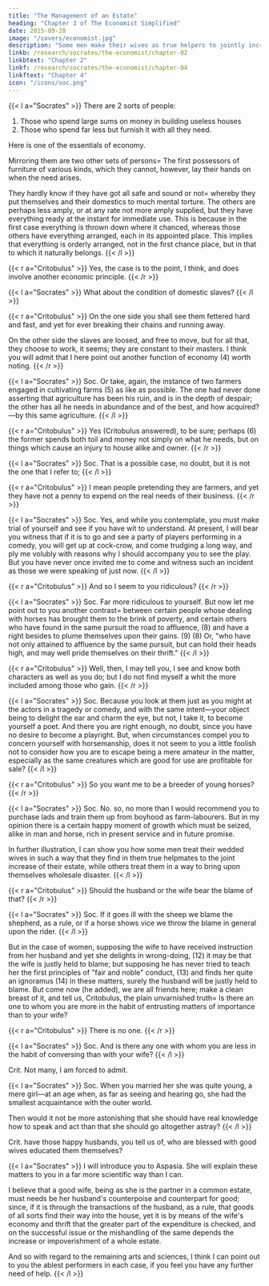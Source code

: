 ```yaml
---
title: "The Management of an Estate"
heading: "Chapter 3 of The Economist Simplified"
date: 2015-09-28
image: "/covers/economist.jpg"
description: "Some men make their wives as true helpers to jointly increase of their estate, while others treat them in a way to bring upon themselves wholesale disaster"
linkb: /research/socrates/the-economist/chapter-02
linkbtext: "Chapter 2"
linkf: /research/socrates/the-economist/chapter-04
linkftext: "Chapter 4"
icon: "/icons/soc.png"
---
```




<!-- I will not let you go now until you give the proofs which, in the presence of our friends, you undertook just now to give me. -->

{{< l a="Socrates" >}}
There are 2 sorts of people:

1. Those who spend large sums on money in building useless houses
2. Those who spend far less but furnish it with all they need.

Here is one of the essentials of economy.

Mirroring them are two other sets of persons= The first possessors of furniture of various kinds, which they cannot, however, lay their hands on when the need arises. 

They hardly know if they have got all safe and sound or not= whereby they put themselves and their domestics to much mental torture. The others are perhaps less amply, or at any rate not more amply supplied, but they have everything ready at the instant for immediate use. This is because in the first case everything is thrown down where it chanced, whereas those others have everything arranged, each in its appointed place. This implies that everything is orderly arranged, not in the first chance place, but in that to which it naturally belongs.
{{< /l >}}


{{< r a="Critobulus" >}}
Yes, the case is to the point, I think, and does involve another economic principle.
{{< /r >}}


{{< l a="Socrates" >}}
What about the condition of domestic slaves? 
{{< /l >}}

{{< r a="Critobulus" >}}
On the one side you shall see them fettered hard and fast, and yet for ever breaking their chains and running away. 

On the other side the slaves are loosed, and free to move, but for all that, they choose to work, it seems; they are constant to their masters. I think you will admit that I here point out another function of economy (4) worth noting. 
{{< /r >}}


{{< l a="Socrates" >}}
Soc. Or take, again, the instance of two farmers engaged in cultivating farms (5) as like as possible. The one had never done asserting that agriculture has been his ruin, and is in the depth of despair; the other has all he needs in abundance and of the best, and how acquired?—by this same agriculture. 
{{< /l >}}


{{< r a="Critobulus" >}}
Yes (Critobulus answered), to be sure; perhaps (6) the former spends both toil and money not simply on what he needs, but on things which cause an injury to house alike and owner. 
{{< /r >}}

{{< l a="Socrates" >}}
Soc. That is a possible case, no doubt, but it is not the one that I refer to; 
{{< /l >}}

{{< r a="Critobulus" >}}
I mean people pretending they are farmers, and yet they have not a penny to expend on the real needs of their business. 
{{< /r >}}


{{< l a="Socrates" >}}
Soc. Yes, and while you contemplate, you must make trial of yourself and see if you have wit to understand. At present, I will bear you witness that if it is to go and see a party of players performing in a comedy, you will get up at cock-crow, and come trudging a long way, and ply me volubly with reasons why I should accompany you to see the play. But you have never once invited me to come and witness such an incident as those we were speaking of just now. 
{{< /l >}}


{{< r a="Critobulus" >}}
And so I seem to you ridiculous? 
{{< /r >}}


{{< l a="Socrates" >}}
Soc. Far more ridiculous to yourself. But now let me point out to you another contrast= between certain people whose dealing with horses has brought them to the brink of poverty, and certain others who have found in the same pursuit the road to affluence, (8) and have a right besides to plume themselves upon their gains. (9) (8) Or, "who have not only attained to affluence by the same pursuit, but can hold their heads high, and may well pride themselves on their thrift." 
{{< /l >}}


{{< r a="Critobulus" >}}
Well, then, I may tell you, I see and know both characters as well as you do; but I do not find myself a whit the more included among those who gain. 
{{< /r >}}


{{< l a="Socrates" >}}
Soc. Because you look at them just as you might at the actors in a tragedy or comedy, and with the same intent—your object being to delight the ear and charm the eye, but not, I take it, to become yourself a poet. And there you are right enough, no doubt, since you have no desire to become a playright. But, when circumstances compel you to concern yourself with horsemanship, does it not seem to you a little foolish not to consider how you are to escape being a mere amateur in the matter, especially as the same creatures which are good for use are profitable for sale? 
{{< /l >}}


{{< r a="Critobulus" >}}
So you want me to be a breeder of young horses?
{{< /r >}}


{{< l a="Socrates" >}}
Soc. No.  so, no more than I would recommend you to purchase lads and train them up from boyhood as farm-labourers. But in my opinion there is a certain happy moment of growth which must be seized, alike in man and horse, rich in present service and in future promise. 

In further illustration, I can show you how some men treat their wedded wives in such a way that they find in them true helpmates to the joint increase of their estate, while others treat them in a way to bring upon themselves wholesale disaster. <!-- (11) (11) Reading {e os pleista}, al. {e oi pleistoi} = "to bring about disaster in most cases."  -->
{{< /l >}}


{{< r a="Critobulus" >}}
Should the husband or the wife bear the blame of that? 
{{< /r >}}


{{< l a="Socrates" >}}
Soc. If it goes ill with the sheep we blame the shepherd, as a rule, or if a horse shows vice we throw the blame in general upon the rider. 
{{< /l >}}

But in the case of women, supposing the wife to have received instruction from her husband and yet she delights in wrong-doing, (12) it may be that the wife is justly held to blame; but supposing he has never tried to teach her the first principles of "fair and noble" conduct, (13) and finds her quite an ignoramus (14) in these matters, surely the husband will be justly held to blame. But come now (he added), we are all friends here; make a clean breast of it, and tell us, Critobulus, the plain unvarnished truth= Is there an one to whom you are more in the habit of entrusting matters of importance than to your wife?

{{< r a="Critobulus" >}}
There is no one. 
{{< /r >}}


{{< l a="Socrates" >}}
Soc. And is there any one with whom you are less in the habit of conversing than with your wife? 
{{< /l >}}


Crit. Not many, I am forced to admit.

{{< l a="Socrates" >}}
Soc. When you married her she was quite young, a mere girl—at an age when, as far as seeing and hearing go, she had the smallest acquaintance with the outer world. 

Then would it not be more astonishing that she should have real knowledge how to speak and act than that she should go altogether astray?
{{< /l >}}


Crit. have those happy husbands, you tell us of, who are blessed with good wives educated them themselves? 

{{< l a="Socrates" >}}
I will introduce you to Aspasia. She will explain these matters to you in a far more scientific way than I can. 

I believe that a good wife, being as she is the partner in a common estate, must needs be her husband's counterpoise and counterpart for good; since, if it is through the transactions of the husband, as a rule, that goods of all sorts find their way into the house, yet it is by means of the wife's economy and thrift that the greater part of the expenditure is checked, and on the successful issue or the mishandling of the same depends the increase or impoverishment of a whole estate. 

And so with regard to the remaining arts and sciences, I think I can point out to you the ablest performers in each case, if you feel you have any further need of help. 
{{< /l >}}


